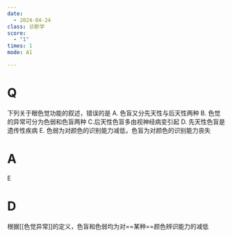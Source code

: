 ```yaml
---
date:
  - 2024-04-24
class: 诊断学
score:
  - "1"
times: 1
mode: A1

---
```



# Q
下列关于眼色觉功能的叙述，错误的是
A. 色盲又分先天性与后天性两种
B. 色觉的异常可分为色弱和色盲两种
C.后天性色盲多由视神经病变引起
D. 先天性色盲是遗传性疾病
E. 色弱为对颜色的识别能力减低，色盲为对颜色的识别能力丧失

# A

E



# D
根据[[色觉异常]]的定义，色盲和色弱均为对==某种==颜色辨识能力的减低